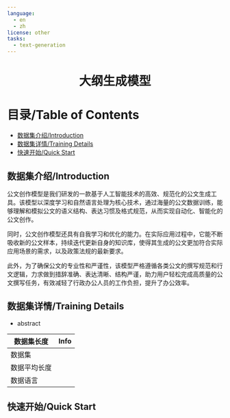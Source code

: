 ```yaml
---
language:
  - en
  - zh
license: other
tasks:
  - text-generation
---
```


<div align="center">
<h1>
  大纲生成模型
</h1>
</div>


# 目录/Table of Contents


- [数据集介绍/Introduction](#Introduction)
- [数据集详情/Training Details](#Detail)
- [快速开始/Quick Start](#Start)

## <span id="Introduction">数据集介绍/Introduction</span>

公文创作模型是我们研发的一款基于人工智能技术的高效、规范化的公文生成工具。该模型以深度学习和自然语言处理为核心技术，通过海量的公文数据训练，能够理解和模拟公文的语义结构、表达习惯及格式规范，从而实现自动化、智能化的公文创作。

同时，公文创作模型还具有自我学习和优化的能力。在实际应用过程中，它能不断吸收新的公文样本，持续迭代更新自身的知识库，使得其生成的公文更加符合实际应用场景的需求，以及政策法规的最新要求。

此外，为了确保公文的专业性和严谨性，该模型严格遵循各类公文的撰写规范和行文逻辑，力求做到措辞准确、表达清晰、结构严谨，助力用户轻松完成高质量的公文撰写任务，有效减轻了行政办公人员的工作负担，提升了办公效率。

## <span id="Detail">数据集详情/Training Details</span>

- abstract

| 数据集长度   | Info |
| --| ---- |
| 数据集       |      |
| 数据平均长度 |      |
| 数据语言     |      |



## <span id="Start">快速开始/Quick Start</span>

